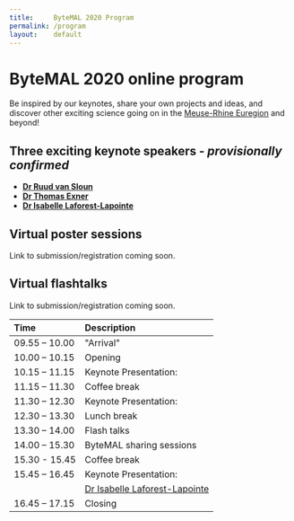 ```yaml
---
title:     ByteMAL 2020 Program
permalink: /program
layout:    default
---
```


# ByteMAL 2020 online program

Be inspired by our keynotes, share your own projects and ideas, 
and discover other exciting science going on in the [Meuse-Rhine Euregion](https://en.wikipedia.org/wiki/Meuse%E2%80%93Rhine_Euroregion) and beyond!

## Three exciting keynote speakers - *provisionally confirmed*

- **[Dr Ruud van Sloun](https://www.tue.nl/en/research/researchers/ruud-van-sloun/)**
- **[Dr Thomas Exner](https://www.edelweissconnect.com/team-dc/thomas-exner)**
- **[Dr Isabelle Laforest-Lapointe](https://isabellelaforestlapointe.wordpress.com/)**

## Virtual poster sessions

Link to submission/registration coming soon.

## Virtual flashtalks

Link to submission/registration coming soon.


| Time      | Description |
| :---        |    :----   |
| 09.55 – 10.00  | "Arrival"      |
| 10.00 – 10.15  | Opening        |
| 10.15 – 11.15  | Keynote Presentation:            |
| 11.15 – 11.30  | Coffee break       |
| 11.30 – 12.30  | Keynote Presentation:        |
| 12.30 – 13.30  | Lunch break       |
| 13.30 – 14.00  | Flash talks      |
| 14.00 – 15.30  | ByteMAL sharing sessions       |
| 15.30 - 15.45  | Coffee break      |
| 15.45 – 16.45  | Keynote Presentation: |
||[Dr Isabelle Laforest-Lapointe](https://isabellelaforestlapointe.wordpress.com/)        |
| 16.45 – 17.15  | Closing       |
